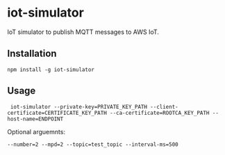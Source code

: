 # iot-simulator

IoT simulator to publish MQTT messages to AWS IoT.

## Installation

```shell
npm install -g iot-simulator
```

## Usage

```shell
 iot-simulator --private-key=PRIVATE_KEY_PATH --client-certificate=CERTIFICATE_KEY_PATH --ca-certificate=ROOTCA_KEY_PATH --host-name=ENDPOINT 
```

Optional arguemnts:

```shell
--number=2 --mpd=2 --topic=test_topic --interval-ms=500
```